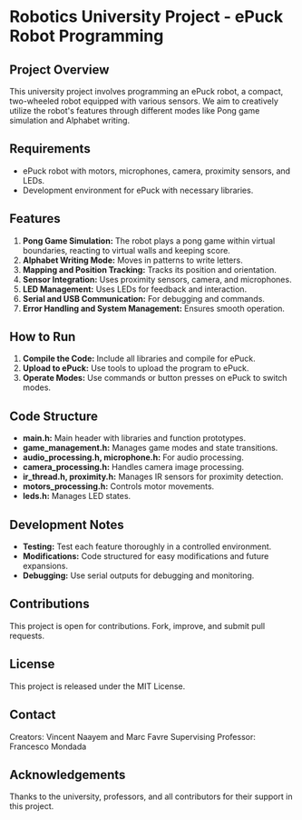 # Robotics University Project - ePuck Robot Programming

## Project Overview
This university project involves programming an ePuck robot, a compact, two-wheeled robot equipped with various sensors. We aim to creatively utilize the robot's features through different modes like Pong game simulation and Alphabet writing.

## Requirements
- ePuck robot with motors, microphones, camera, proximity sensors, and LEDs.
- Development environment for ePuck with necessary libraries.

## Features
1. **Pong Game Simulation:** The robot plays a pong game within virtual boundaries, reacting to virtual walls and keeping score.
2. **Alphabet Writing Mode:** Moves in patterns to write letters.
3. **Mapping and Position Tracking:** Tracks its position and orientation.
4. **Sensor Integration:** Uses proximity sensors, camera, and microphones.
5. **LED Management:** Uses LEDs for feedback and interaction.
6. **Serial and USB Communication:** For debugging and commands.
7. **Error Handling and System Management:** Ensures smooth operation.

## How to Run
1. **Compile the Code:** Include all libraries and compile for ePuck.
2. **Upload to ePuck:** Use tools to upload the program to ePuck.
3. **Operate Modes:** Use commands or button presses on ePuck to switch modes.

## Code Structure
- **main.h:** Main header with libraries and function prototypes.
- **game_management.h:** Manages game modes and state transitions.
- **audio_processing.h, microphone.h:** For audio processing.
- **camera_processing.h:** Handles camera image processing.
- **ir_thread.h, proximity.h:** Manages IR sensors for proximity detection.
- **motors_processing.h:** Controls motor movements.
- **leds.h:** Manages LED states.

## Development Notes
- **Testing:** Test each feature thoroughly in a controlled environment.
- **Modifications:** Code structured for easy modifications and future expansions.
- **Debugging:** Use serial outputs for debugging and monitoring.

## Contributions
This project is open for contributions. Fork, improve, and submit pull requests.

## License
This project is released under the MIT License.

## Contact
Creators: Vincent Naayem and Marc Favre
Supervising Professor: Francesco Mondada

## Acknowledgements
Thanks to the university, professors, and all contributors for their support in this project.
